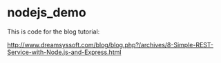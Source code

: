 nodejs_demo
===========

This is code for the blog tutorial:

http://www.dreamsyssoft.com/blog/blog.php?/archives/8-Simple-REST-Service-with-Node.js-and-Express.html

